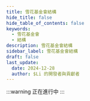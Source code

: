 ```yaml
---
title: 雪花基金會結構
hide_title: false
hide_table_of_contents: false
keywords:
  - 雪花基金會
  - 結構
description: 雪花基金會結構
sidebar_label: 雪花基金會結構
draft: false
last_update:
  date: 2024-12-28
  author: $Li 的開發者與貢獻者
---
```


:::warning
正在進行中
:::
